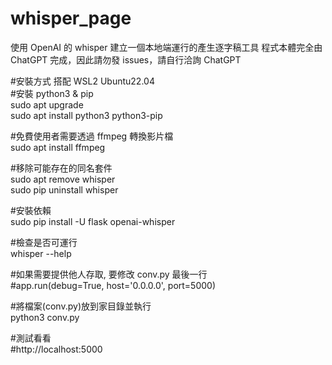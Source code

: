 # whisper_page
使用 OpenAI 的 whisper 建立一個本地端運行的產生逐字稿工具
程式本體完全由 ChatGPT 完成，因此請勿發 issues，請自行洽詢 ChatGPT

#安裝方式 搭配 WSL2 Ubuntu22.04<br>
#安裝 python3 & pip<br>
sudo apt upgrade<br>
sudo apt install python3 python3-pip<br>

#免費使用者需要透過 ffmpeg 轉換影片檔<br>
sudo apt install ffmpeg<br>

#移除可能存在的同名套件<br>
sudo apt remove whisper<br>
sudo pip uninstall whisper<br>

#安裝依賴<br>
sudo pip install -U flask openai-whisper<br>

#檢查是否可運行<br>
whisper --help<br>

#如果需要提供他人存取, 要修改 conv.py 最後一行<br>
#app.run(debug=True, host='0.0.0.0', port=5000)<br>

#將檔案(conv.py)放到家目錄並執行<br>
python3 conv.py<br>

#測試看看<br>
#http://localhost:5000<br>


